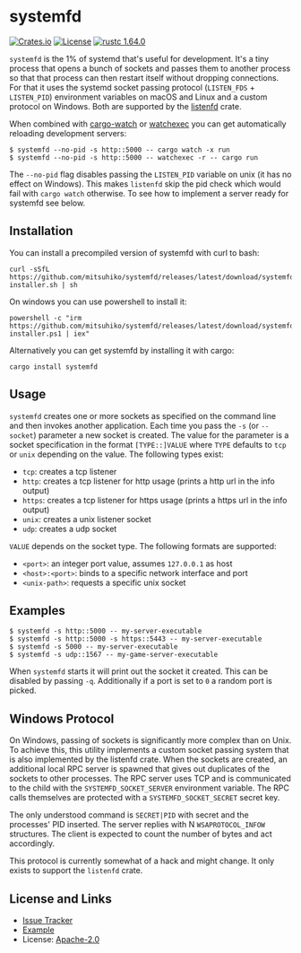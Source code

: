 # systemfd

[![Crates.io](https://img.shields.io/crates/d/systemfd.svg)](https://crates.io/crates/systemfd)
[![License](https://img.shields.io/github/license/mitsuhiko/systemfd)](https://github.com/mitsuhiko/systemfd/blob/master/LICENSE)
[![rustc 1.64.0](https://img.shields.io/badge/rust-1.64%2B-orange.svg)](https://img.shields.io/badge/rust-1.64%2B-orange.svg)

`systemfd` is the 1% of systemd that's useful for development.  It's a tiny process that
opens a bunch of sockets and passes them to another process so that that process can
then restart itself without dropping connections.  For that it uses the systemd socket
passing protocol (`LISTEN_FDS` + `LISTEN_PID`) environment variables on macOS and Linux
and a custom protocol on Windows.  Both are supported by the
[listenfd](https://github.com/mitsuhiko/listenfd) crate.

When combined with [cargo-watch](https://github.com/watchexec/cargo-watch) or
[watchexec](https://github.com/watchexec/watchexec) you can get automatically
reloading development servers:

```
$ systemfd --no-pid -s http::5000 -- cargo watch -x run
$ systemfd --no-pid -s http::5000 -- watchexec -r -- cargo run
```

The `--no-pid` flag disables passing the `LISTEN_PID` variable on unix (it has no effect
on Windows).  This makes `listenfd` skip the pid check which would fail with
`cargo watch` otherwise.  To see how to implement a server ready for systemfd
see below.

## Installation

You can install a precompiled version of systemfd with curl to bash:

```
curl -sSfL https://github.com/mitsuhiko/systemfd/releases/latest/download/systemfd-installer.sh | sh
```

On windows you can use powershell to install it:

```
powershell -c "irm https://github.com/mitsuhiko/systemfd/releases/latest/download/systemfd-installer.ps1 | iex"
```

Alternatively you can get systemfd by installing it with cargo:

```
cargo install systemfd
```

## Usage

`systemfd` creates one or more sockets as specified on the command line and then
invokes another application.  Each time you pass the `-s` (or `--socket`)
parameter a new socket is created.  The value for the parameter is a socket
specification in the format `[TYPE::]VALUE` where `TYPE` defaults to `tcp` or
`unix` depending on the value.  The following types exist:

* `tcp`: creates a tcp listener
* `http`: creates a tcp listener for http usage (prints a http url in the info output)
* `https`: creates a tcp listener for https usage (prints a https url in the info output)
* `unix`: creates a unix listener socket
* `udp`: creates a udp socket

`VALUE` depends on the socket type.  The following formats are supported:

* `<port>`: an integer port value, assumes `127.0.0.1` as host
* `<host>:<port>`: binds to a specific network interface and port
* `<unix-path>`: requests a specific unix socket

## Examples

```
$ systemfd -s http::5000 -- my-server-executable
$ systemfd -s http::5000 -s https::5443 -- my-server-executable
$ systemfd -s 5000 -- my-server-executable
$ systemfd -s udp::1567 -- my-game-server-executable
```

When `systemfd` starts it will print out the socket it created.  This can be disabled
by passing `-q`.  Additionally if a port is set to `0` a random port is picked.

## Windows Protocol

On Windows, passing of sockets is significantly more complex than on Unix.  To
achieve this, this utility implements a custom socket passing system that is also
implemented by the listenfd crate.  When the sockets are created, an additional
local RPC server is spawned that gives out duplicates of the sockets to other
processes.  The RPC server uses TCP and is communicated to the child with the
`SYSTEMFD_SOCKET_SERVER` environment variable.  The RPC calls themselves are
protected with a `SYSTEMFD_SOCKET_SECRET` secret key.

The only understood command is `SECRET|PID` with secret and the processes' PID
inserted.  The server replies with N `WSAPROTOCOL_INFOW` structures.  The client
is expected to count the number of bytes and act accordingly.

This protocol is currently somewhat of a hack and might change.  It only
exists to support the `listenfd` crate.

## License and Links

- [Issue Tracker](https://github.com/mitsuhiko/systemfd/issues)
- [Example](demo)
- License: [Apache-2.0](LICENSE)
